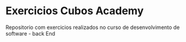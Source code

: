 # Exercicios Cubos Academy

Repositorio com exercicios realizados no curso de desenvolvimento de software - back End
